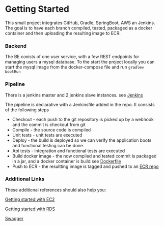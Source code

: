 # Getting Started
This small project integrates GitHub, Gradle, SpringBoot, AWS an Jenkins. The goal is to have each branch compiled, tested, packaged as a docker container and then uploading the resulting image to ECR.

### Backend
The BE conists of one user service, with a few REST endpoints for managing users a mysql database. To the start the project locally you can start the mysql image from the docker-compose file and run `gradlew bootRun`

### Pipeline
There is a jenkins master and 2 jenkins slave instances.
see [Jenkins](http://ec2-18-197-152-13.eu-central-1.compute.amazonaws.com:8080/)

The pipeline is declarative with a Jenkinsfile added in the repo. It consists of the following steps

+ Checkout - each push to the git repository is picked up by a webhook and the commit is checkout from git
+ Compile - the source code is compiled
+ Unit tests - unit tests are executed
+ Deploy - the build is deployed so we can verify the application boots and functional testing can be done.
+ Api tests - integration and functional tests are executed
+ Build docker image - the now compiled and tested commit is packaged in a jar, and a docker container is build see [Dockerfile](https://github.com/iliyaYanev/Git-Teraform/blob/master/src/main/docker/Dockerfile)
+ Push to ECR - the resultting image is tagged and pushed to an [ECR repo](https://eu-central-1.console.aws.amazon.com/ecr/repositories/demo/?region=eu-central-1)

### Additional Links
These additional references should also help you:

 [Getting started with EC2](https://docs.aws.amazon.com/cli/latest/userguide/cli-services-ec2-instances.html)
 
 [Getting started with RDS](https://docs.aws.amazon.com/AmazonRDS/latest/UserGuide/CHAP_GettingStarted.html)
 
 [Swagger](http://ec2-18-197-152-13.eu-central-1.compute.amazonaws.com:9091/user/swagger-ui.html#/user-resource)

